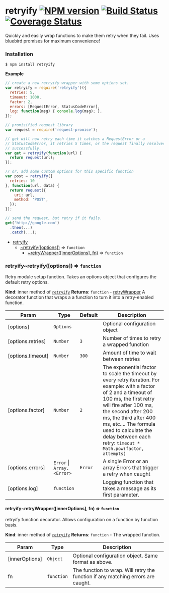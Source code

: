 # retryify [![NPM version](https://img.shields.io/npm/v/retryify.svg)](https://www.npmjs.com/package/retryify) [![Build Status](https://travis-ci.org/smartcar/retryify.svg?branch=master)](https://travis-ci.org/smartcar/retryify) [![Coverage Status](https://coveralls.io/repos/smartcar/retryify/badge.svg?branch=master&service=github)](https://coveralls.io/github/smartcar/retryify?branch=master)

Quickly and easily wrap functions to make them retry when they fail. Uses
bluebird promises for maximum convenience!

### Installation

    $ npm install retryify

**Example**
```js
// create a new retryify wrapper with some options set.
var retryify = require('retryify')({
  retries: 5,
  timeout: 1000,
  factor: 2,
  errors: [RequestError, StatusCodeError],
  log: function(msg) { console.log(msg); },
});

// promisified request library
var request = require('request-promise');

// get will now retry each time it catches a RequestError or a
// StatusCodeError, it retries 5 times, or the request finally resolves
// successfully.
var get = retryify(function(url) {
  return request(url);
});

// or, add some custom options for this specific function
var post = retryify({
  retries: 10
}, function(url, data) {
  return request({
    uri: url,
    method: 'POST',
  });
});

// send the request, but retry if it fails.
get('http://google.com')
  .then(...)
  .catch(...);
```

* [retryify](#module_retryify)
  * [~retryify([options])](#module_retryify..retryify) ⇒ <code>function</code>
    * [~retryWrapper([innerOptions], fn)](#module_retryify..retryify..retryWrapper) ⇒ <code>function</code>

<a name="module_retryify..retryify"></a>
### retryify~retryify([options]) ⇒ <code>function</code>
Retry module setup function. Takes an options object that configures the
default retry options.

**Kind**: inner method of <code>[retryify](#module_retryify)</code>
**Returns**: <code>function</code> - [retryWrapper](retryWrapper) A decorator function that wraps a
  a function to turn it into a retry-enabled function.

| Param | Type | Default | Description |
| --- | --- | --- | --- |
| [options] | <code>Options</code> |  | Optional configuration object |
| [options.retries] | <code>Number</code> | <code>3</code> | Number of times to retry a wrapped   function |
| [options.timeout] | <code>Number</code> | <code>300</code> | Amount of time to wait between retries |
| [options.factor] | <code>Number</code> | <code>2</code> | The exponential factor to scale the   timeout by every retry iteration. For example: with a factor of 2 and a   timeout of 100 ms, the first retry will fire after 100 ms, the second   after 200 ms, the third after 400 ms, etc.... The formula used to   calculate the delay between each retry:   ```timeout * Math.pow(factor, attempts)``` |
| [options.errors] | <code>Error</code> &#124; <code>Array.&lt;Error&gt;</code> | <code>Error</code> | A single Error or an   array Errors that trigger a retry when caught |
| [options.log] | <code>function</code> |  | Logging function that takes a message as   its first parameter. |

<a name="module_retryify..retryify..retryWrapper"></a>
#### retryify~retryWrapper([innerOptions], fn) ⇒ <code>function</code>
retryify function decorator. Allows configuration on a function by function
basis.

**Kind**: inner method of <code>[retryify](#module_retryify..retryify)</code>
**Returns**: <code>function</code> - The wrapped function.

| Param | Type | Description |
| --- | --- | --- |
| [innerOptions] | <code>Object</code> | Optional configuration object. Same   format as above. |
| fn | <code>function</code> | The function to wrap. Will retry the function if any   matching errors are caught. |

